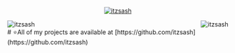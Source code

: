 <p align="center"> <a href="https://github.com/ryo-ma/github-profile-trophy"><img src="https://github-profile-trophy.vercel.app/?username=itzsash" alt="itzsash" /></a> </p>

<p><img align="left" src="https://github-readme-stats.vercel.app/api?username=itzsash&show_icons=true&locale=en" alt="itzsash" /><p>

<p><img align="right" src="https://github-readme-streak-stats.herokuapp.com/?user=itzsash&" alt="itzsash" /></p>
<br />
# ⭐All of my projects are available at [https://github.com/itzsash](https://github.com/itzsash) 
